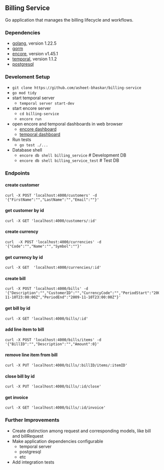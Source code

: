 ##  Billing Service
Go application that manages the billing lifecycle and workflows. 

### Dependencies 
* [golang](https://go.dev/doc/install), version 1.22.5
* [gorm](https://gorm.io/)
* [encore](https://encore.dev/docs/ts/install), version v1.45.1
* [temporal](https://learn.temporal.io/getting_started/go/dev_environment/), version 1.1.2
* [postgresql]()

### Develoment Setup
* `git clone https://github.com/asheet-bhaskar/billing-service`
* `go mod tidy`
* start temporal server 
  * `temporal server start-dev`
* start encore server
  * `cd billing-service`
  * `encore run`
* open encore and temporal dashboards in web browser
  * [encore dashboard](http://localhost:9400/)
  * [temporal dashboard](http://localhost:8233/)
* Run tests 
  * `go test ./...`
* Database shell
  * `encore db shell billing_service` # Development DB
  * `encore db shell billing_service_test` # Test DB


### Endpoints
#### create customer 
```
curl -X POST 'localhost:4000/customers' -d '{"FirstName":"","LastName":"","Email":""}'
```

#### get customer by id
```
curl -X GET 'localhost:4000/customers/:id'
```

#### create currency
```
curl  -X POST 'localhost:4000/currencies' -d '{"Code":"","Name":"","Symbol":""}'
```

#### get currency by id
```
curl -X GET  'localhost:4000/currencies/:id'
```

#### create bill
```
curl -X POST 'localhost:4000/bills' -d '{"Description":"","CustomerID":"","CurrencyCode":"","PeriodStart":"2009-11-10T23:00:00Z","PeriodEnd":"2009-11-10T23:00:00Z"}'
```

#### get bill by id
```
curl -X GET 'localhost:4000/bills/:id'
```

#### add line item to bill
```
curl -X POST 'localhost:4000/bills/items' -d '{"BillID":"","Description":"","Amount":0}'
```

#### remove line item from bill
```
curl -X PUT 'localhost:4000/bills/:billID/items/:itemID'
```

#### close bill by id
```
curl -X PUT 'localhost:4000/bills/:id/close'
```

#### get invoice
```
curl -X GET 'localhost:4000/bills/:id/invoice'
```

### Further Improvements
* Create distinction among request and corresponding models, like bill and billRequest
* Make application dependencies configurable
  * temporal server
  * postgresql
  * etc
* Add integration tests

